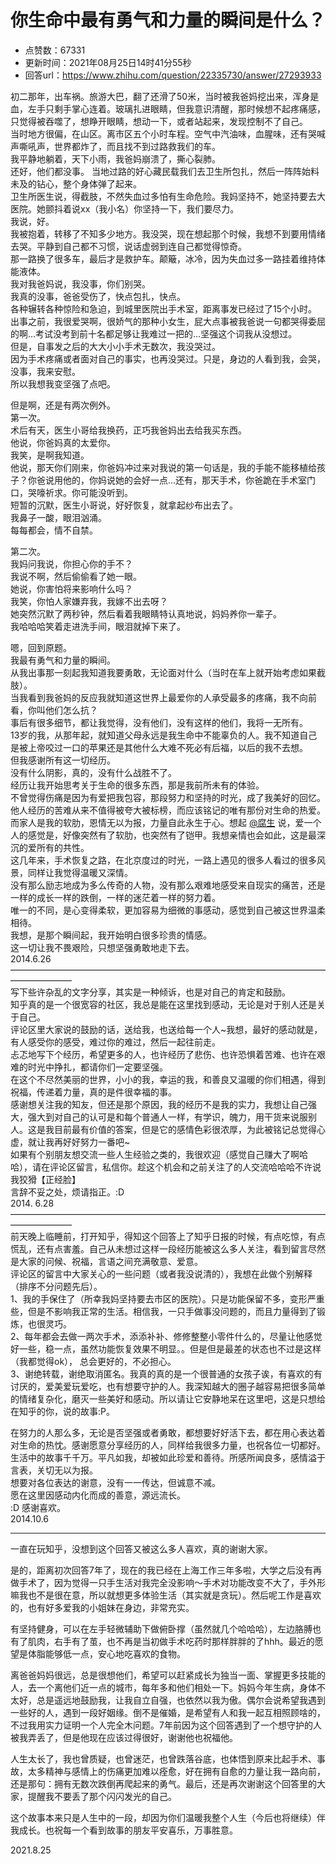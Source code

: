 # 你生命中最有勇气和力量的瞬间是什么？
- 点赞数：67331
- 更新时间：2021年08月25日14时41分55秒
- 回答url：https://www.zhihu.com/question/22335730/answer/27293933
<body>
 <p data-pid="OE4_2lLc">初二那年，出车祸。旅游大巴，翻了还滑了50米，当时被我爸妈挖出来，浑身是血，左手只剩手掌心连着。玻璃扎进眼睛，但我意识清醒，那时候想不起疼痛感，只觉得被吞噬了，想睁开眼睛，想动一下，或者站起来，发现控制不了自己。<br>
  当时地方很偏，在山区。离市区五个小时车程。空气中汽油味，血腥味，还有哭喊声嘶吼声，世界都炸了，而且找不到过路救我们的车。<br>
  我平静地躺着，天下小雨，我爸妈崩溃了，撕心裂肺。<br>
  还好，他们都没事。 当地过路的好心藏民载我们去卫生所包扎，然后一阵阵始料未及的钻心，整个身体弹了起来。 <br>
  卫生所医生说，得截肢，不然失血过多怕有生命危险。我妈坚持不，她坚持要去大医院。她颤抖着说xx（我小名）你坚持一下，我们要尽力。<br>
  我说，好。<br>
  我被抱着，转移了不知多少地方。我没哭，现在想起那个时候，我想不到要用情绪去哭。平静到自己都不习惯，说话虚弱到连自己都觉得惊奇。<br>
  那一路换了很多车，最后才是救护车。颠簸，冰冷，因为失血过多一路挂着维持体能液体。<br>
  我对我爸妈说，我没事，你们别哭。 <br>
  我真的没事，爸爸受伤了，快点包扎，快点。 <br>
  各种辗转各种惊险和急迫，到城里医院出手术室，距离事发已经过了15个小时。<br>
  出事之前，我很爱哭啊，很娇气的那种小女生，屁大点事被我爸说一句都哭得委屈的啊…考试没考到前十名都足够让我难过一把的…坚强这个词我从没想过。 <br>
  但是，自事发之后的大大小小手术无数次，我没哭过。<br>
  因为手术疼痛或者面对自己的事实，也再没哭过。只是，身边的人看到我，会哭，没事，我来安慰。<br>
  所以我想我变坚强了点吧。</p>
 <p data-pid="3J8js66j">但是啊，还是有两次例外。<br>
  第一次。<br>
  术后有天，医生小哥给我换药，正巧我爸妈出去给我买东西。<br>
  他说，你爸妈真的太爱你。<br>
  我笑，是啊我知道。<br>
  他说，那天你们刚来，你爸妈冲过来对我说的第一句话是，我的手能不能移植给孩子？你爸说用他的，你妈说她的会好一点…还有，那天手术，你爸跪在手术室门口，哭嚎祈求。你可能没听到。<br>
  短暂的沉默，医生小哥说，好好恢复，就拿起纱布出去了。<br>
  我鼻子一酸，眼泪汹涌。<br>
  每每都会，情不自禁。</p>
 <p data-pid="qBv-cLOs">第二次。<br>
  我妈问我说，你担心你的手不？<br>
  我说不啊，然后偷偷看了她一眼。<br>
  她说，你害怕将来影响什么吗？<br>
  我笑，你怕人家嫌弃我，我嫁不出去呀？<br>
  她突然沉默了两秒钟，然后看着我眼睛特认真地说，妈妈养你一辈子。<br>
  我哈哈哈笑着走进洗手间，眼泪就掉下来了。</p>
 <p data-pid="g7xUScwx">嗯，回到原题。<br>
  我最有勇气和力量的瞬间。<br>
  从我出事那一刻起我知道我要勇敢，无论面对什么（当时在车上就开始考虑如果截肢）。<br>
  当我看到我爸妈的反应我就知道这世界上最爱你的人承受最多的疼痛，我不向前看，你叫他们怎么抗？<br>
  事后有很多细节，都让我觉得，没有他们，没有这样的他们，我将一无所有。<br>
  13岁的我，从那年起，就知道父母永远是我生命中不能辜负的人。我不知道自己是被上帝咬过一口的苹果还是其他什么大难不死必有后福，以后的我不去想。<br>
  但我感谢所有这一切经历。<br>
  没有什么阴影，真的，没有什么战胜不了。<br>
  经历让我开始思考关于生命的很多东西，那是我前所未有的体验。<br>
  不曾觉得伤痛是因为有爱把我包容，那段努力和坚持的时光，成了我美好的回忆。<br>
  他人经历的苦难从来不值得被夸大被标榜，而应该铭记的唯有那份对生命的热爱。<br>
  而家人是我的软肋，恩情无以为报，力量自此永生于心。想起 <a class="member_mention" href="https://www.zhihu.com/people/5dba233c836546f7dc6dddc61c4ddbe3" data-hash="5dba233c836546f7dc6dddc61c4ddbe3" data-hovercard="p$b$5dba233c836546f7dc6dddc61c4ddbe3">@腐生</a> 说，爱一个人的感觉是，好像突然有了软肋，也突然有了铠甲。我想亲情也会如此，这是最深沉的爱所有的共性。<br>
  这几年来，手术恢复之路，在北京度过的时光，一路上遇见的很多人看过的很多风景，同样让我觉得温暖又深情。<br>
  没有那么励志地成为多么传奇的人物，没有那么艰难地感受来自现实的痛苦，还是一样的成长一样的跌倒，一样的迷茫着一样的努力着。<br>
  唯一的不同，是心变得柔软，更加容易为细微的事感动，感觉到自己被这世界温柔相待。<br>
  我想，是那个瞬间起，我开始明白很多珍贵的情感。<br>
  这一切让我不畏艰险，只想坚强勇敢地走下去。<br>
   2014.6.26<br>
  ———————————————————————————————————————————<br>
  写下些许杂乱的文字分享，其实是一种倾诉，也是对自己的肯定和鼓励。<br>
  知乎真的是一个很宽容的社区，我总是能在这里找到感动，无论是对于别人还是关于自己。<br>
  评论区里大家说的鼓励的话，送给我，也送给每一个人~我想，最好的感动就是，有人感受你的感受，难过你的难过，然后一起往前走。<br>
  忐忑地写下个经历，希望更多的人，也许经历了悲伤、也许恐惧着苦难、也许在艰难的时光中挣扎，都请你们一定要坚强。<br>
  在这个不尽然美丽的世界，小小的我，幸运的我，和善良又温暖的你们相遇，得到祝福，传递着力量，真的是件很幸福的事。<br>
  感谢想关注我的知友，但还是那个原因，我的经历不是我的实力，我想让自己强大，强大到对自己的认可是和每个普通人一样，有学识，魄力，用干货来说服别人。这是我目前最有价值的答案，但是它的感情色彩很浓厚，为此被铭记总觉得心虚，就让我再好好努力一番吧~<br>
  如果有个别朋友想交流一些人生经验之类的，我很欢迎（感觉自己赚大了啊哈哈），请在评论区留言，私信你。趁这个机会和之前关注了的人交流哈哈哈不许说我狡猾【正经脸】<br>
  言辞不妥之处，烦请指正。:D<br>
   2014. 6.28<br>
  ———————————————————————————————————————————<br>
  前天晚上临睡前，打开知乎，得知这个回答上了知乎日报的时候，有点吃惊，有点慌乱，还有点害羞。自己从未想过这样一段经历能被这么多人关注，看到留言尽然是大家的问候、祝福，言语之间充满敬意、爱意。<br>
  评论区的留言中大家关心的一些问题（或者我没说清的），我想在此做个别解释（排序不分问题先后）。<br>
  1、我的手保住了（所幸我妈坚持要去市区的医院）。只是功能保留不多，变形严重些，但是不影响我正常的生活。相信我，一只手做事没问题的，而且力量得到了锻炼，也很灵巧。<br>
  2、每年都会去做一两次手术，添添补补、修修整整小零件什么的，尽量让他感觉好一些，稳一点，虽然功能恢复效果不明显。。但是但是最差的状态也不过是这样（我都觉得ok）， 总会更好的，不必担心。<br>
  3、谢绝转载，谢绝取消匿名。我真的真的是一个很普通的女孩子诶，有喜欢的有讨厌的，爱美爱玩爱吃，也有想要守护的人。我深知越大的圈子越容易把很多简单的情绪复杂化，磨灭一些美好和感动。所以请让它安静地呆在这里吧，这是只想给在知乎的你，说的故事:P。</p>
 <p data-pid="MFtfceLW">在努力的人那么多，无论是否坚强或者勇敢，都想要好好活下去，都在用心表达着对生命的热忱。感谢愿意分享经历的人，同样给我很多力量，也祝各位一切都好。<br>
  生活中的故事千千万。平凡如我，却被如此珍爱和善待。所感所闻良多，感情溢于言表，关切无以为报。<br>
  想要对各位表达的谢意，没有一一传达，但诚意不减。 <br>
  愿在这里因感动内化而成的善意，源远流长。<br>
  :D 感谢喜欢。<br>
  2014.10.6</p>
 <hr>
 <p data-pid="zr1G76L6">一直在玩知乎，没想到这个回答又被这么多人喜欢，真的谢谢大家。</p>
 <p data-pid="8njPHNqP">是的，距离初次回答7年了，现在的我已经在上海工作三年多啦，大学之后没有再做手术了，因为觉得一只手生活对我完全没影响～手术对功能改变不大了，手外形嘛我也不是很在意，所以就想更多体验生活（其实就是贪玩）。然后呢工作是喜欢的，也有好多爱我的小姐妹在身边，非常充实。</p>
 <p data-pid="KQnNUqEw">有坚持健身，可以在左手轻微辅助下做俯卧撑（虽然就几个哈哈哈），左边胳膊也有了肌肉，右手有了茧，也不再是当初做手术吃药时那样胖胖的了hhh。最近的愿望是体脂能够低一点，安心地吃喜欢的食物。</p>
 <p data-pid="IECWrHiz">离爸爸妈妈很远，总是很想他们，希望可以赶紧成长为独当一面、掌握更多技能的人，去一个离他们近一点的城市，每年多和他们相处一下。妈妈今年生病，身体不太好，总是遥远地鼓励我，让我自立自强，也依然以我为傲。偶尔会说希望我遇到一些好的人，遇到一段好姻缘。倒不是催婚，是希望有人和我一起互相照顾啥的，不过我用实力证明一个人完全木问题。7年前因为这个回答遇到了一个想守护的人被我弄丢了，但是他现在应该过得很好，谢谢他也祝福他。</p>
 <p data-pid="ZPNd5Fmm">人生太长了，我也曾质疑，也曾迷茫，也曾跌落谷底，也体悟到原来比起手术、事故，太多精神与感情上的伤痛更加难以痊愈，好在拥有自愈的力量让我一路向前，还是那句：拥有无数次跌倒再爬起来的勇气。最后，还是再次谢谢这个回答里的大家，提醒我不要丢了那个闪闪发光的自己。</p>
 <p data-pid="JgfaEGjE">这个故事本来只是人生中的一段，却因为你们温暖我整个人生（今后也将继续）伴我成长。也祝每一个看到故事的朋友平安喜乐，万事胜意。</p>
 <p data-pid="_gjl2Oep">2021.8.25</p>
</body>